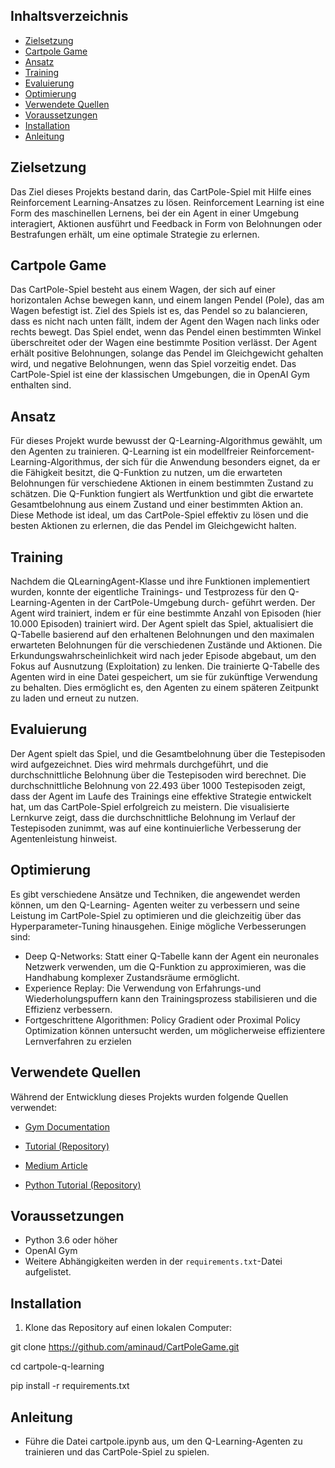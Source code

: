 ## Inhaltsverzeichnis

- [Zielsetzung](#zielsetzung)
- [Cartpole Game](#cartpole-game)
- [Ansatz](#ansatz)
- [Training](#training)
- [Evaluierung](#evaluierung)
- [Optimierung](#optimierung)
- [Verwendete Quellen](#verwendete-quellen)
- [Voraussetzungen](#voraussetzungen)
- [Installation](#installation)
- [Anleitung](#anleitung)



## Zielsetzung

Das Ziel dieses Projekts bestand darin, das CartPole-Spiel mit Hilfe eines Reinforcement Learning-Ansatzes zu lösen. Reinforcement Learning ist eine Form des maschinellen Lernens, bei der ein Agent in einer Umgebung interagiert, Aktionen ausführt und Feedback
in Form von Belohnungen oder Bestrafungen erhält, um eine optimale Strategie zu erlernen.

## Cartpole Game

Das CartPole-Spiel besteht aus einem Wagen, der sich auf einer horizontalen Achse bewegen kann, und einem langen Pendel (Pole), das am Wagen befestigt ist. Ziel
des Spiels ist es, das Pendel so zu balancieren, dass es nicht nach unten fällt, indem der
Agent den Wagen nach links oder rechts bewegt. Das Spiel endet, wenn das Pendel einen
bestimmten Winkel überschreitet oder der Wagen eine bestimmte Position verlässt. Der Agent
erhält positive Belohnungen, solange das Pendel im Gleichgewicht gehalten wird, und negative Belohnungen, wenn das Spiel vorzeitig endet. Das CartPole-Spiel ist eine der klassischen
Umgebungen, die in OpenAI Gym enthalten sind.

## Ansatz 

Für dieses Projekt wurde bewusst der Q-Learning-Algorithmus gewählt, um den
Agenten zu trainieren. Q-Learning ist ein modellfreier Reinforcement-Learning-Algorithmus,
der sich für die Anwendung besonders eignet, da er die Fähigkeit besitzt, die Q-Funktion
zu nutzen, um die erwarteten Belohnungen für verschiedene Aktionen in einem bestimmten
Zustand zu schätzen. Die Q-Funktion fungiert als Wertfunktion und gibt die erwartete Gesamtbelohnung aus einem Zustand und einer bestimmten Aktion an. Diese Methode ist ideal, um das CartPole-Spiel effektiv zu lösen und die besten Aktionen zu erlernen, die das Pendel im Gleichgewicht halten.

## Training
Nachdem die QLearningAgent-Klasse und ihre Funktionen implementiert wurden, konnte der eigentliche Trainings- und Testprozess für den Q-Learning-Agenten in der CartPole-Umgebung durch-
geführt werden. Der Agent wird trainiert, indem er für eine bestimmte Anzahl von Episoden (hier
10.000 Episoden) trainiert wird. Der Agent spielt das Spiel, aktualisiert die Q-Tabelle basierend auf
den erhaltenen Belohnungen und den maximalen erwarteten Belohnungen für die verschiedenen
Zustände und Aktionen. Die Erkundungswahrscheinlichkeit wird nach jeder Episode abgebaut, um
den Fokus auf Ausnutzung (Exploitation) zu lenken. Die trainierte Q-Tabelle des Agenten wird in
eine Datei gespeichert, um sie für zukünftige Verwendung zu behalten. Dies ermöglicht es, den
Agenten zu einem späteren Zeitpunkt zu laden und erneut zu nutzen.

## Evaluierung

Der Agent spielt das Spiel, und die Gesamtbelohnung über die Testepisoden wird aufgezeichnet. Dies wird mehrmals durchgeführt,
und die durchschnittliche Belohnung über die Testepisoden wird berechnet. Die durchschnittliche
Belohnung von 22.493 über 1000 Testepisoden zeigt, dass der Agent im Laufe des Trainings eine
effektive Strategie entwickelt hat, um das CartPole-Spiel erfolgreich zu meistern. Die visualisierte
Lernkurve zeigt, dass die durchschnittliche Belohnung im Verlauf der Testepisoden zunimmt, was
auf eine kontinuierliche Verbesserung der Agentenleistung hinweist.

## Optimierung

Es gibt verschiedene Ansätze und Techniken, die angewendet werden können, um den Q-Learning-
Agenten weiter zu verbessern und seine Leistung im CartPole-Spiel zu optimieren und die gleichzeitig über das Hyperparameter-Tuning hinausgehen. Einige mögliche Verbesserungen sind:
- Deep Q-Networks: Statt einer Q-Tabelle kann der Agent ein neuronales Netzwerk verwenden, um die Q-Funktion zu approximieren, was die Handhabung komplexer Zustandsräume
ermöglicht.
- Experience Replay: Die Verwendung von Erfahrungs-und Wiederholungspuffern kann den
Trainingsprozess stabilisieren und die Effizienz verbessern.
- Fortgeschrittene Algorithmen: Policy Gradient oder Proximal Policy Optimization können untersucht werden, um möglicherweise effizientere Lernverfahren zu erzielen

## Verwendete Quellen

Während der Entwicklung dieses Projekts wurden folgende Quellen verwendet:

- [Gym Documentation](https://www.gymlibrary.dev/environments/classic_control/cart_pole/) 

- [Tutorial (Repository)](https://github.com/JackFurby/CartPole-v0)
  
- [Medium Article](https://medium.com/analytics-vidhya/q-learning-is-the-most-basic-form-of-reinforcement-learning-which-doesnt-take-advantage-of-any-8944e02570c5)

- [Python Tutorial (Repository)](https://github.com/pythonlessons/CartPole_reinforcement_learning)
  
## Voraussetzungen

- Python 3.6 oder höher
- OpenAI Gym
- Weitere Abhängigkeiten werden in der `requirements.txt`-Datei aufgelistet.

## Installation

1. Klone das Repository auf einen lokalen Computer:

git clone https://github.com/aminaud/CartPoleGame.git

cd cartpole-q-learning

pip install -r requirements.txt

## Anleitung
- Führe die Datei cartpole.ipynb aus, um den Q-Learning-Agenten zu trainieren und das CartPole-Spiel zu spielen.
  









